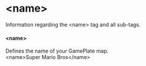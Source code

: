 <div class="container-fluid">
	<h1>&lt;name&gt;</h1>
	<p>Information regarding the <span class="hljs-tag">&lt;<span class="hljs-name">name</span>&gt;</span> tag and all sub-tags.</p>
	<div id="name" class="bd-callout bd-callout-primary">
		<h4>&lt;name&gt;</h4>
		<p>Defines the name of your GamePlate map.<br><span class="hljs-tag">&lt;<span class="hljs-name">name</span>&gt;</span>Super Mario Bros<span class="hljs-tag">&lt;/<span class="hljs-name">name</span>&gt;</span></p>
	</div>
</div>